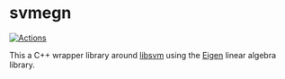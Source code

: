 # svmegn

[![Actions](https://github.com/bloomen/svmegn/actions/workflows/svmegn-tests.yml/badge.svg?branch=main)](https://github.com/bloomen/svmegn/actions/workflows/svmegn-tests.yml?query=branch%3Amain)

This a C++ wrapper library around [libsvm](https://www.csie.ntu.edu.tw/~cjlin/libsvm/) using the [Eigen](https://eigen.tuxfamily.org) linear algebra library.
